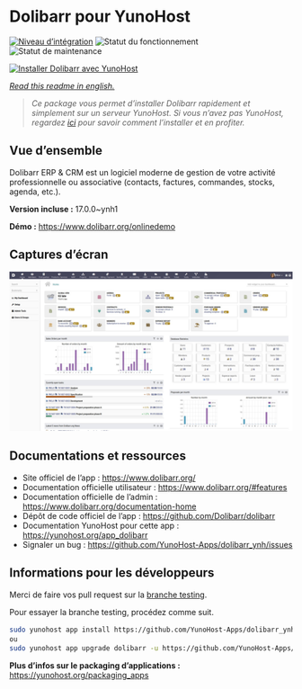 <!--
N.B.: This README was automatically generated by https://github.com/YunoHost/apps/tree/master/tools/README-generator
It shall NOT be edited by hand.
-->

# Dolibarr pour YunoHost

[![Niveau d’intégration](https://dash.yunohost.org/integration/dolibarr.svg)](https://dash.yunohost.org/appci/app/dolibarr) ![Statut du fonctionnement](https://ci-apps.yunohost.org/ci/badges/dolibarr.status.svg) ![Statut de maintenance](https://ci-apps.yunohost.org/ci/badges/dolibarr.maintain.svg)

[![Installer Dolibarr avec YunoHost](https://install-app.yunohost.org/install-with-yunohost.svg)](https://install-app.yunohost.org/?app=dolibarr)

*[Read this readme in english.](./README.md)*

> *Ce package vous permet d’installer Dolibarr rapidement et simplement sur un serveur YunoHost.
Si vous n’avez pas YunoHost, regardez [ici](https://yunohost.org/#/install) pour savoir comment l’installer et en profiter.*

## Vue d’ensemble

Dolibarr ERP & CRM est un logiciel moderne de gestion de votre activité professionnelle ou associative (contacts, factures, commandes, stocks, agenda, etc.).

**Version incluse :** 17.0.0~ynh1

**Démo :** https://www.dolibarr.org/onlinedemo

## Captures d’écran

![Capture d’écran de Dolibarr](./doc/screenshots/screenshot.jpg)

## Documentations et ressources

* Site officiel de l’app : <https://www.dolibarr.org/>
* Documentation officielle utilisateur : <https://www.dolibarr.org/#features>
* Documentation officielle de l’admin : <https://www.dolibarr.org/documentation-home>
* Dépôt de code officiel de l’app : <https://github.com/Dolibarr/dolibarr>
* Documentation YunoHost pour cette app : <https://yunohost.org/app_dolibarr>
* Signaler un bug : <https://github.com/YunoHost-Apps/dolibarr_ynh/issues>

## Informations pour les développeurs

Merci de faire vos pull request sur la [branche testing](https://github.com/YunoHost-Apps/dolibarr_ynh/tree/testing).

Pour essayer la branche testing, procédez comme suit.

``` bash
sudo yunohost app install https://github.com/YunoHost-Apps/dolibarr_ynh/tree/testing --debug
ou
sudo yunohost app upgrade dolibarr -u https://github.com/YunoHost-Apps/dolibarr_ynh/tree/testing --debug
```

**Plus d’infos sur le packaging d’applications :** <https://yunohost.org/packaging_apps>